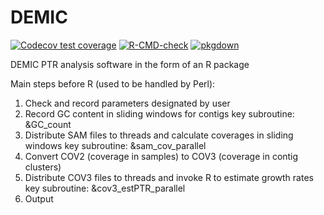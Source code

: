 # DEMIC

<!-- badges: start -->
  [![Codecov test coverage](https://codecov.io/gh/Ulthran/DEMIC/branch/master/graph/badge.svg)](https://app.codecov.io/gh/Ulthran/DEMIC?branch=master)
  [![R-CMD-check](https://github.com/Ulthran/DEMIC/actions/workflows/R-CMD-check.yaml/badge.svg)](https://github.com/Ulthran/DEMIC/actions/workflows/R-CMD-check.yaml)
  [![pkgdown](https://github.com/Ulthran/DEMIC/actions/workflows/pkgdown.yaml/badge.svg)](https://github.com/Ulthran/DEMIC/actions/workflows/pkgdown.yaml)
<!-- badges: end -->

DEMIC PTR analysis software in the form of an R package

Main steps before R (used to be handled by Perl):
1. Check and record parameters designated by user
2. Record GC content in sliding windows for contigs
	key subroutine:
	&GC_count
3. Distribute SAM files to threads and calculate coverages in sliding windows
	key subroutine:
	&sam_cov_parallel
4. Convert COV2 (coverage in samples) to COV3 (coverage in contig clusters)
5. Distribute COV3 files to threads and invoke R to estimate growth rates
	key subroutine:
	&cov3_estPTR_parallel
6. Output
